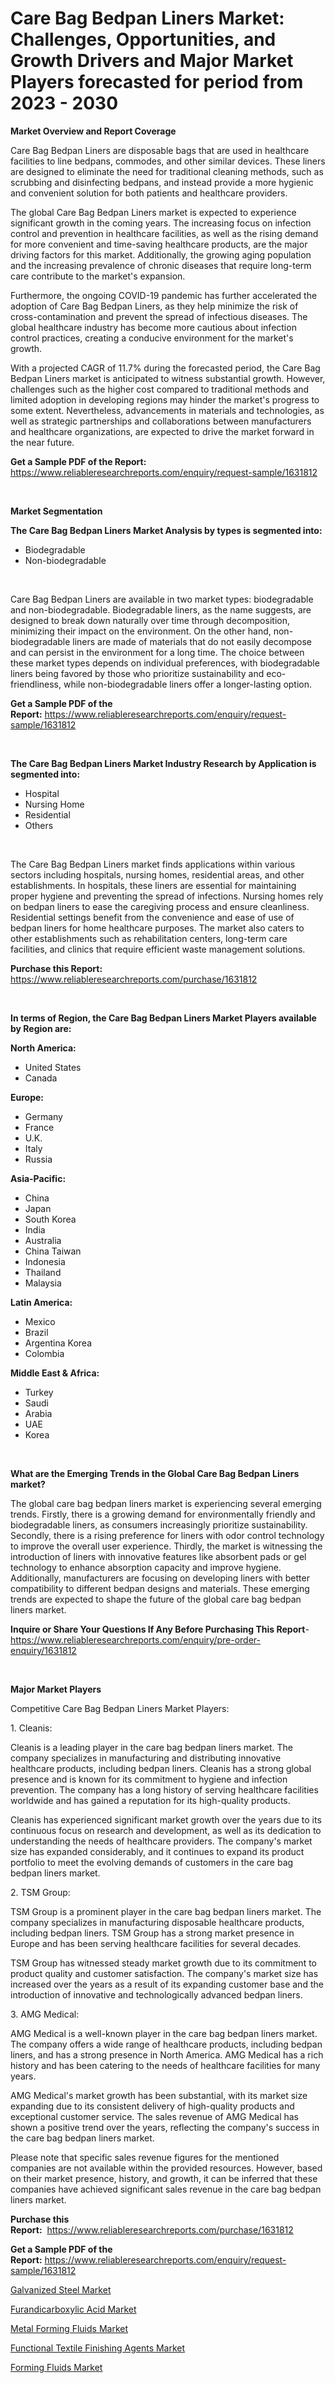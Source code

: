 <p><h1>Care Bag Bedpan Liners Market: Challenges, Opportunities, and Growth Drivers and Major Market Players forecasted for period from 2023 - 2030</h1></p><p><strong>Market Overview and Report Coverage</strong></p>
<p><p>Care Bag Bedpan Liners are disposable bags that are used in healthcare facilities to line bedpans, commodes, and other similar devices. These liners are designed to eliminate the need for traditional cleaning methods, such as scrubbing and disinfecting bedpans, and instead provide a more hygienic and convenient solution for both patients and healthcare providers. </p><p>The global Care Bag Bedpan Liners market is expected to experience significant growth in the coming years. The increasing focus on infection control and prevention in healthcare facilities, as well as the rising demand for more convenient and time-saving healthcare products, are the major driving factors for this market. Additionally, the growing aging population and the increasing prevalence of chronic diseases that require long-term care contribute to the market's expansion.</p><p>Furthermore, the ongoing COVID-19 pandemic has further accelerated the adoption of Care Bag Bedpan Liners, as they help minimize the risk of cross-contamination and prevent the spread of infectious diseases. The global healthcare industry has become more cautious about infection control practices, creating a conducive environment for the market's growth.</p><p>With a projected CAGR of 11.7% during the forecasted period, the Care Bag Bedpan Liners market is anticipated to witness substantial growth. However, challenges such as the higher cost compared to traditional methods and limited adoption in developing regions may hinder the market's progress to some extent. Nevertheless, advancements in materials and technologies, as well as strategic partnerships and collaborations between manufacturers and healthcare organizations, are expected to drive the market forward in the near future.</p></p>
<p><strong>Get a Sample PDF of the Report:</strong> <a href="https://www.reliableresearchreports.com/enquiry/request-sample/1631812">https://www.reliableresearchreports.com/enquiry/request-sample/1631812</a></p>
<p>&nbsp;</p>
<p><strong>Market Segmentation</strong></p>
<p><strong>The Care Bag Bedpan Liners Market Analysis by types is segmented into:</strong></p>
<p><ul><li>Biodegradable</li><li>Non-biodegradable</li></ul></p>
<p>&nbsp;</p>
<p><p>Care Bag Bedpan Liners are available in two market types: biodegradable and non-biodegradable. Biodegradable liners, as the name suggests, are designed to break down naturally over time through decomposition, minimizing their impact on the environment. On the other hand, non-biodegradable liners are made of materials that do not easily decompose and can persist in the environment for a long time. The choice between these market types depends on individual preferences, with biodegradable liners being favored by those who prioritize sustainability and eco-friendliness, while non-biodegradable liners offer a longer-lasting option.</p></p>
<p><strong>Get a Sample PDF of the Report:</strong>&nbsp;<a href="https://www.reliableresearchreports.com/enquiry/request-sample/1631812">https://www.reliableresearchreports.com/enquiry/request-sample/1631812</a></p>
<p>&nbsp;</p>
<p><strong>The Care Bag Bedpan Liners Market Industry Research by Application is segmented into:</strong></p>
<p><ul><li>Hospital</li><li>Nursing Home</li><li>Residential</li><li>Others</li></ul></p>
<p>&nbsp;</p>
<p><p>The Care Bag Bedpan Liners market finds applications within various sectors including hospitals, nursing homes, residential areas, and other establishments. In hospitals, these liners are essential for maintaining proper hygiene and preventing the spread of infections. Nursing homes rely on bedpan liners to ease the caregiving process and ensure cleanliness. Residential settings benefit from the convenience and ease of use of bedpan liners for home healthcare purposes. The market also caters to other establishments such as rehabilitation centers, long-term care facilities, and clinics that require efficient waste management solutions.</p></p>
<p><strong>Purchase this Report:</strong>&nbsp; <a href="https://www.reliableresearchreports.com/purchase/1631812">https://www.reliableresearchreports.com/purchase/1631812</a></p>
<p>&nbsp;</p>
<p><strong>In terms of Region, the Care Bag Bedpan Liners Market Players available by Region are:</strong></p>
<p>
    <p> <strong> North America: </strong>
        <ul>
            <li>United States</li>
            <li>Canada</li>
        </ul>
        </p> 
    <p> <strong> Europe: </strong>
        <ul>
            <li>Germany</li>
            <li>France</li>
            <li>U.K.</li>
            <li>Italy</li>
            <li>Russia</li>
        </ul>
        </p> 
    <p> <strong> Asia-Pacific: </strong>
        <ul>
            <li>China</li>
            <li>Japan</li>
            <li>South Korea</li>
            <li>India</li>
            <li>Australia</li>
            <li>China Taiwan</li>
            <li>Indonesia</li>
            <li>Thailand</li>
            <li>Malaysia</li>
        </ul>
        </p> 
    <p> <strong> Latin America: </strong>
        <ul>
            <li>Mexico</li>
            <li>Brazil</li>
            <li>Argentina Korea</li>
            <li>Colombia</li>
        </ul>
        </p> 
    <p> <strong> Middle East & Africa: </strong>
        <ul>
            <li>Turkey</li>
            <li>Saudi</li>
            <li>Arabia</li>
            <li>UAE</li>
            <li>Korea</li>
        </ul>
    </p>
    </p>
<p>&nbsp;</p>
<p><strong>What are the Emerging Trends in the Global Care Bag Bedpan Liners market?</strong></p>
<p><p>The global care bag bedpan liners market is experiencing several emerging trends. Firstly, there is a growing demand for environmentally friendly and biodegradable liners, as consumers increasingly prioritize sustainability. Secondly, there is a rising preference for liners with odor control technology to improve the overall user experience. Thirdly, the market is witnessing the introduction of liners with innovative features like absorbent pads or gel technology to enhance absorption capacity and improve hygiene. Additionally, manufacturers are focusing on developing liners with better compatibility to different bedpan designs and materials. These emerging trends are expected to shape the future of the global care bag bedpan liners market.</p></p>
<p><strong>Inquire or Share Your Questions If Any Before Purchasing This Report</strong>- <a href="https://www.reliableresearchreports.com/enquiry/pre-order-enquiry/1631812">https://www.reliableresearchreports.com/enquiry/pre-order-enquiry/1631812</a></p>
<p>&nbsp;</p>
<p><strong>Major Market Players</strong></p>
<p><p>Competitive Care Bag Bedpan Liners Market Players:</p><p>1. Cleanis:</p><p>Cleanis is a leading player in the care bag bedpan liners market. The company specializes in manufacturing and distributing innovative healthcare products, including bedpan liners. Cleanis has a strong global presence and is known for its commitment to hygiene and infection prevention. The company has a long history of serving healthcare facilities worldwide and has gained a reputation for its high-quality products.</p><p>Cleanis has experienced significant market growth over the years due to its continuous focus on research and development, as well as its dedication to understanding the needs of healthcare providers. The company's market size has expanded considerably, and it continues to expand its product portfolio to meet the evolving demands of customers in the care bag bedpan liners market.</p><p>2. TSM Group:</p><p>TSM Group is a prominent player in the care bag bedpan liners market. The company specializes in manufacturing disposable healthcare products, including bedpan liners. TSM Group has a strong market presence in Europe and has been serving healthcare facilities for several decades.</p><p>TSM Group has witnessed steady market growth due to its commitment to product quality and customer satisfaction. The company's market size has increased over the years as a result of its expanding customer base and the introduction of innovative and technologically advanced bedpan liners.</p><p>3. AMG Medical:</p><p>AMG Medical is a well-known player in the care bag bedpan liners market. The company offers a wide range of healthcare products, including bedpan liners, and has a strong presence in North America. AMG Medical has a rich history and has been catering to the needs of healthcare facilities for many years.</p><p>AMG Medical's market growth has been substantial, with its market size expanding due to its consistent delivery of high-quality products and exceptional customer service. The sales revenue of AMG Medical has shown a positive trend over the years, reflecting the company's success in the care bag bedpan liners market.</p><p>Please note that specific sales revenue figures for the mentioned companies are not available within the provided resources. However, based on their market presence, history, and growth, it can be inferred that these companies have achieved significant sales revenue in the care bag bedpan liners market.</p></p>
<p><strong>Purchase this Report:</strong>&nbsp;&nbsp;<a href="https://www.reliableresearchreports.com/purchase/1631812">https://www.reliableresearchreports.com/purchase/1631812</a></p>
<p></p>
<p><strong>Get a Sample PDF of the Report:</strong>&nbsp;<a href="https://www.reliableresearchreports.com/enquiry/request-sample/1631812">https://www.reliableresearchreports.com/enquiry/request-sample/1631812</a></p>
<p><p><a href="https://medium.com/@sarademiri71/decoding-galvanized-steel-market-metrics-market-share-trends-and-growth-patterns-c7e7c8d1fc7c">Galvanized Steel Market</a></p><p><a href="https://medium.com/@anilaxhafa2022/furandicarboxylic-acid-market-analysis-and-sze-forecasted-for-period-from-2023-to-2030-51ba985f40af">Furandicarboxylic Acid Market</a></p><p><a href="https://medium.com/@marieriley2012/metal-forming-fluids-market-comprehensive-assessment-by-type-application-and-geography-2006fedfdfec">Metal Forming Fluids Market</a></p><p><a href="https://medium.com/@juliecastro06/decoding-functional-textile-finishing-agents-market-metrics-market-share-trends-and-growth-1c07d780403e">Functional Textile Finishing Agents Market</a></p><p><a href="https://medium.com/@brendajames1938/decoding-forming-fluids-market-metrics-market-share-trends-and-growth-patterns-ab1d7787fbb3">Forming Fluids Market</a></p></p>